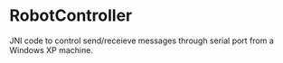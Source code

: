 RobotController
===============

JNI code to control send/receieve messages through serial port from a Windows XP machine.

